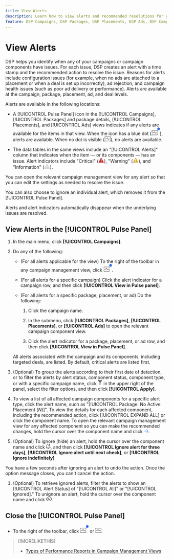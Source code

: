 ```yaml
---
title: View Alerts
description: Learn how to view alerts and recommended resolutions for your campaigns and campaign components.
feature: DSP Campaigns, DSP Packages, DSP Placements, DSP Ads, DSP Campaign Data Views
---
```

# View Alerts

DSP helps you identify when any of your campaigns or campaign components have issues. For each issue, DSP creates an alert with a time stamp and the recommended action to resolve the issue. Reasons for alerts include configuration issues (for example, when no ads are attached to a placement or when a deal is set up incorrectly), ad rejection, and campaign health issues (such as poor ad delivery or performance). Alerts are available at the campaign, package, placement, ad, and deal levels. 

Alerts are available in the following locations:

* A [!UICONTROL Pulse Panel] icon in the [!UICONTROL Campaigns], [!UICONTROL Packages] and package details, [!UICONTROL Placements], and [!UICONTROL Ads] views indicates if any alerts are available for the items in that view. When the icon has a blue dot (![Pulse Panel icon when alerts are available](/help/dsp/assets/alerts-panel.png "Pulse Panel icon when alerts are available")), alerts are available. When no dot is visible (![Pulse Panel icon when no alerts are available](/help/dsp/assets/alerts-panel-empty.png "Pulse Panel icon when no alerts are available")), no alerts are available.

* The data tables in the same views include an "[!UICONTROL Alerts]" column that indicates when the item &mdash; or its components &mdash; has an issue. Alert indicators include "Critical" (![Critical](/help/dsp/assets/indicator-critical.png "Critical")), "Warning" (![Warning](/help/dsp/assets/indicator-warning.png "Warning")), and "Information" (![Information](/help/dsp/assets/indicator-information.png "Information")).

You can open the relevant campaign management view for any alert so that you can edit the settings as needed to resolve the issue.

You can also choose to ignore an individual alert, which removes it from the [!UICONTROL Pulse Panel].

Alerts and alert indicators automatically disappear when the underlying issues are resolved.

## View Alerts in the [!UICONTROL Pulse Panel]

1. In the main menu, click **[!UICONTROL Campaigns]**.

1. Do any of the following:

   * (For all alerts applicable for the view) To the right of the toolbar in any campaign management view, click ![Pulse Panel icon when alerts are available](/help/dsp/assets/alerts-panel.png "Pulse Panel icon when alerts are available").
   
   * (For all alerts for a specific campaign) Click the alert indicator for a campaign row, and then click **[!UICONTROL View in Pulse panel]**.

   * (For all alerts for a specific package, placement, or ad) Do the following:
   
     1. Click the campaign name.

     1. In the submenu, click **[!UICONTROL Packages]**, **[!UICONTROL Placements]**, or **[!UICONTROL Ads]** to open the relevant campaign component view.

     1. Click the alert indicator for a package, placement, or ad row, and then click **[!UICONTROL View in Pulse Panel]**.

   All alerts associated with the campaign and its components, including targeted deals, are listed. By default, critical alerts are listed first.

1. (Optional) To group the alerts according to their first date of detection, or to filter the alerts by alert status, component status, component type, or with a specific campaign name, click ![Filter button](/help/dsp/assets/filter.png) in the upper right of the panel, select the filter options, and then click **[!UICONTROL Apply]**.

1. To view a list of all affected campaign components for a specific alert type, click the alert name, such as "[!UICONTROL Package: No Active Placement (*N*)]". To view the details for each affected component, including the recommended action, click [!UICONTROL EXPAND ALL] or click the component name. To open the relevant campaign management view for any affected component so you can make the recommended changes, hold the cursor over the component name and click ![Go to view](/help/dsp/assets/go-to-view.png "Go to view").

1. (Optional) To ignore (hide) an alert, hold the cursor over the component name and click ![Ignore](/help/dsp/assets/alert-ignore.png "Ignore"), and then click **[!UICONTROL Ignore alert for three days]**, **[!UICONTROL Ignore alert until next check]**, or **[!UICONTROL Ignore indefinitely]**  

  You have a few seconds after ignoring an alert to undo the action. Once the option message closes, you can't cancel the action.

1. (Optional) To retrieve ignored alerts, filter the alerts to show an [!UICONTROL Alert Status] of "[!UICONTROL All]" or "[!UICONTROL Ignored]." To unignore an alert, hold the cursor over the component name and click ![Un-ignore](/help/dsp/assets/alert-un-ignore.png "Un-ignore").

## Close the [!UICONTROL Pulse Panel]

* To the right of the toolbar, click ![Pulse Panel icon when alerts are available](/help/dsp/assets/alerts-panel.png "Pulse Panel icon when alerts are available") or ![Pulse Panel icon when no alerts are available](/help/dsp/assets/alerts-panel-empty.png "Pulse Panel icon when no alerts are available").

>[!MORELIKETHIS]
>
>* [Types of Performance Reports in Campaign Management Views](campaign-reports-about.md)
